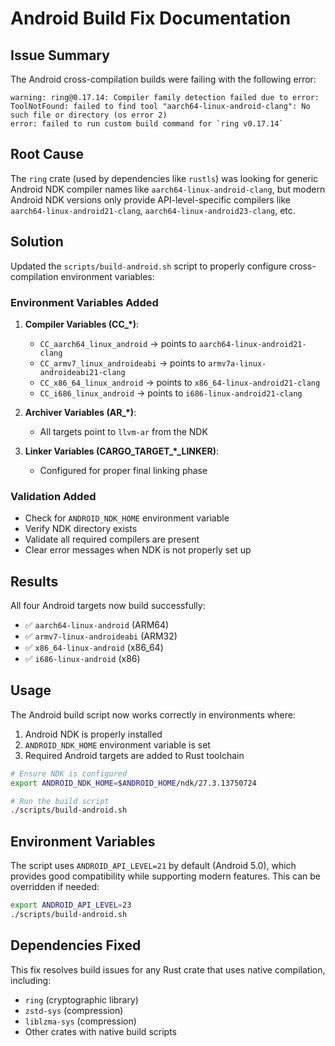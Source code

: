 # Android Build Fix Documentation

## Issue Summary

The Android cross-compilation builds were failing with the following error:

```
warning: ring@0.17.14: Compiler family detection failed due to error: ToolNotFound: failed to find tool "aarch64-linux-android-clang": No such file or directory (os error 2)
error: failed to run custom build command for `ring v0.17.14`
```

## Root Cause

The `ring` crate (used by dependencies like `rustls`) was looking for generic Android NDK compiler names like `aarch64-linux-android-clang`, but modern Android NDK versions only provide API-level-specific compilers like `aarch64-linux-android21-clang`, `aarch64-linux-android23-clang`, etc.

## Solution

Updated the `scripts/build-android.sh` script to properly configure cross-compilation environment variables:

### Environment Variables Added

1. **Compiler Variables (CC_*)**:
   - `CC_aarch64_linux_android` → points to `aarch64-linux-android21-clang`
   - `CC_armv7_linux_androideabi` → points to `armv7a-linux-androideabi21-clang`
   - `CC_x86_64_linux_android` → points to `x86_64-linux-android21-clang`
   - `CC_i686_linux_android` → points to `i686-linux-android21-clang`

2. **Archiver Variables (AR_*)**:
   - All targets point to `llvm-ar` from the NDK

3. **Linker Variables (CARGO_TARGET_*_LINKER)**:
   - Configured for proper final linking phase

### Validation Added

- Check for `ANDROID_NDK_HOME` environment variable
- Verify NDK directory exists
- Validate all required compilers are present
- Clear error messages when NDK is not properly set up

## Results

All four Android targets now build successfully:
- ✅ `aarch64-linux-android` (ARM64)
- ✅ `armv7-linux-androideabi` (ARM32)
- ✅ `x86_64-linux-android` (x86_64)
- ✅ `i686-linux-android` (x86)

## Usage

The Android build script now works correctly in environments where:
1. Android NDK is properly installed
2. `ANDROID_NDK_HOME` environment variable is set
3. Required Android targets are added to Rust toolchain

```bash
# Ensure NDK is configured
export ANDROID_NDK_HOME=$ANDROID_HOME/ndk/27.3.13750724

# Run the build script
./scripts/build-android.sh
```

## Environment Variables

The script uses `ANDROID_API_LEVEL=21` by default (Android 5.0), which provides good compatibility while supporting modern features. This can be overridden if needed:

```bash
export ANDROID_API_LEVEL=23
./scripts/build-android.sh
```

## Dependencies Fixed

This fix resolves build issues for any Rust crate that uses native compilation, including:
- `ring` (cryptographic library)
- `zstd-sys` (compression)
- `liblzma-sys` (compression)
- Other crates with native build scripts